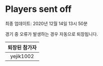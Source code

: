 # Players sent off
최종 업데이트: 2020년 12월 14일 13시 50분


경기 중 오류가 발생하는 경우 자동으로 퇴장됩니다.


| 퇴장된 참가자 |
|:---:|
| yejik1002 |